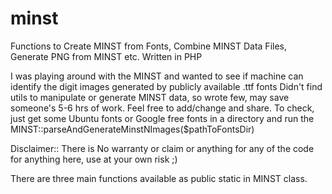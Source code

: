 # minst
Functions to Create MINST from Fonts, Combine MINST Data Files, Generate PNG from MINST etc. Written in PHP

I was playing around with the MINST and wanted to see if machine can identify the digit images generated by publicly available .ttf fonts
Didn't find utils to manipulate or generate MINST data, so wrote few, may save someone's 5-6 hrs of work. Feel free to add/change and share.
To check, just get some Ubuntu fonts or Google free fonts in a directory and run the MINST::parseAndGenerateMinstNImages($pathToFontsDir)

Disclaimer:: There is No warranty or claim or anything for any of the code for anything here, use at your own risk ;)
  
There are three main functions available as public static in MINST class. 

